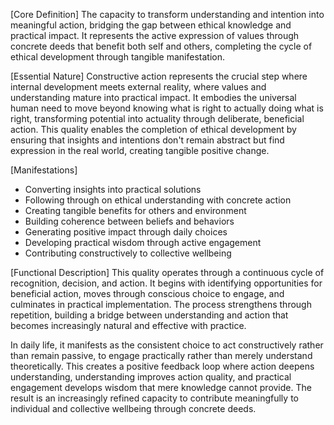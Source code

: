 [Core Definition]
The capacity to transform understanding and intention into meaningful action, bridging the gap between ethical knowledge and practical impact. It represents the active expression of values through concrete deeds that benefit both self and others, completing the cycle of ethical development through tangible manifestation.

[Essential Nature]
Constructive action represents the crucial step where internal development meets external reality, where values and understanding mature into practical impact. It embodies the universal human need to move beyond knowing what is right to actually doing what is right, transforming potential into actuality through deliberate, beneficial action. This quality enables the completion of ethical development by ensuring that insights and intentions don't remain abstract but find expression in the real world, creating tangible positive change.

[Manifestations]
- Converting insights into practical solutions
- Following through on ethical understanding with concrete action
- Creating tangible benefits for others and environment
- Building coherence between beliefs and behaviors
- Generating positive impact through daily choices
- Developing practical wisdom through active engagement
- Contributing constructively to collective wellbeing

[Functional Description]
This quality operates through a continuous cycle of recognition, decision, and action. It begins with identifying opportunities for beneficial action, moves through conscious choice to engage, and culminates in practical implementation. The process strengthens through repetition, building a bridge between understanding and action that becomes increasingly natural and effective with practice.

In daily life, it manifests as the consistent choice to act constructively rather than remain passive, to engage practically rather than merely understand theoretically. This creates a positive feedback loop where action deepens understanding, understanding improves action quality, and practical engagement develops wisdom that mere knowledge cannot provide. The result is an increasingly refined capacity to contribute meaningfully to individual and collective wellbeing through concrete deeds.